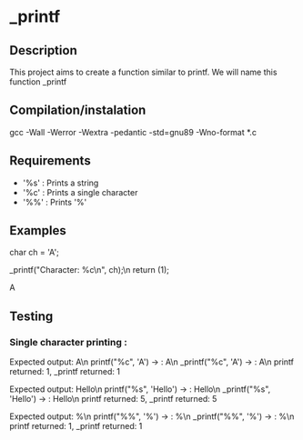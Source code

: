 # _printf

## Description
This project aims to create a function similar to printf. We will name this function _printf

## Compilation/instalation
gcc -Wall -Werror -Wextra -pedantic -std=gnu89 -Wno-format *.c

## Requirements
- '%s' : Prints a string
- '%c' : Prints a single character
- '%%' : Prints '%'

## Examples
char ch = 'A';

_printf("Character: %c\n", ch);\n
return (1);

A

## Testing
### Single character printing :
Expected output: A\n
printf("%c", 'A') -> : A\n
_printf("%c", 'A') -> : A\n
printf returned: 1, _printf returned: 1

Expected output: Hello\n
printf("%s", 'Hello') -> : Hello\n
_printf("%s", 'Hello') -> : Hello\n
printf returned: 5, _printf returned: 5

Expected output: %\n
printf("%%", '%') -> : %\n
_printf("%%", '%') -> : %\n
printf returned: 1, _printf returned: 1 
